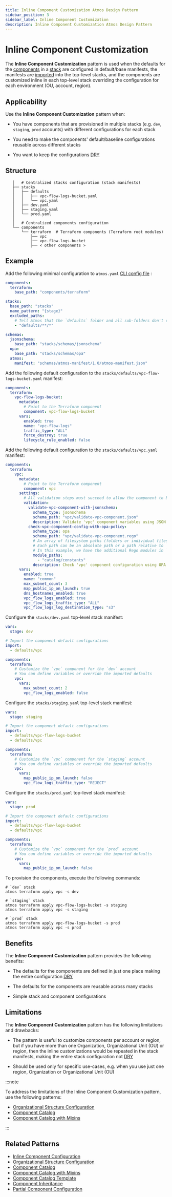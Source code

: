 ```yaml
---
title: Inline Component Customization Atmos Design Pattern
sidebar_position: 3
sidebar_label: Inline Component Customization
description: Inline Component Customization Atmos Design Pattern
---
```


# Inline Component Customization

The **Inline Component Customization** pattern is used when the defaults for the [components](/core-concepts/components) in
a [stack](/core-concepts/stacks)
are configured in default/base manifests, the manifests are [imported](/core-concepts/stacks/imports) into the top-level stacks, and the components
are customized inline in each top-level stack overriding the configuration for each environment (OU, account, region).

## Applicability

Use the **Inline Component Customization** pattern when:

- You have components that are provisioned in multiple stacks (e.g. `dev`, `staging`, `prod` accounts) with different configurations for each stack

- You need to make the components' default/baseline configurations reusable across different stacks

- You want to keep the configurations [DRY](https://en.wikipedia.org/wiki/Don%27t_repeat_yourself)

## Structure

```console
   │   # Centralized stacks configuration (stack manifests)
   ├── stacks
   │   ├── defaults
   │   │   ├── vpc-flow-logs-bucket.yaml
   │   │   └── vpc.yaml
   │   ├── dev.yaml
   │   ├── staging.yaml
   │   └── prod.yaml
   │  
   │   # Centralized components configuration
   └── components
       └── terraform  # Terraform components (Terraform root modules)
           ├── vpc
           ├── vpc-flow-logs-bucket
           ├── < other components >
```

## Example

Add the following minimal configuration to `atmos.yaml` [CLI config file](/cli/configuration) :

```yaml title="atmos.yaml"
components:
  terraform:
    base_path: "components/terraform"

stacks:
  base_path: "stacks"
  name_pattern: "{stage}"
  excluded_paths:
    # Tell Atmos that the `defaults` folder and all sub-folders don't contain top-level stack manifests
    - "defaults/**/*"

schemas:
  jsonschema:
    base_path: "stacks/schemas/jsonschema"
  opa:
    base_path: "stacks/schemas/opa"
  atmos:
    manifest: "schemas/atmos-manifest/1.0/atmos-manifest.json"
```

Add the following default configuration to the `stacks/defaults/vpc-flow-logs-bucket.yaml` manifest:

```yaml title="stacks/defaults/vpc-flow-logs-bucket.yaml"
components:
  terraform:
    vpc-flow-logs-bucket:
      metadata:
        # Point to the Terraform component
        component: vpc-flow-logs-bucket
      vars:
        enabled: true
        name: "vpc-flow-logs"
        traffic_type: "ALL"
        force_destroy: true
        lifecycle_rule_enabled: false
```

Add the following default configuration to the `stacks/defaults/vpc.yaml` manifest:

```yaml title="stacks/defaults/vpc.yaml"
components:
  terraform:
    vpc:
      metadata:
        # Point to the Terraform component
        component: vpc
      settings:
        # All validation steps must succeed to allow the component to be provisioned
        validation:
          validate-vpc-component-with-jsonschema:
            schema_type: jsonschema
            schema_path: "vpc/validate-vpc-component.json"
            description: Validate 'vpc' component variables using JSON Schema
          check-vpc-component-config-with-opa-policy:
            schema_type: opa
            schema_path: "vpc/validate-vpc-component.rego"
            # An array of filesystem paths (folders or individual files) to the additional modules for schema validation
            # Each path can be an absolute path or a path relative to `schemas.opa.base_path` defined in `atmos.yaml`
            # In this example, we have the additional Rego modules in `stacks/schemas/opa/catalog/constants`
            module_paths:
              - "catalog/constants"
            description: Check 'vpc' component configuration using OPA policy
      vars:
        enabled: true
        name: "common"
        max_subnet_count: 3
        map_public_ip_on_launch: true
        dns_hostnames_enabled: true
        vpc_flow_logs_enabled: true
        vpc_flow_logs_traffic_type: "ALL"
        vpc_flow_logs_log_destination_type: "s3"
```

Configure the `stacks/dev.yaml` top-level stack manifest:

```yaml title="stacks/dev.yaml"
vars:
  stage: dev

# Import the component default configurations
import:
  - defaults/vpc

components:
  terraform:
    # Customize the `vpc` component for the `dev` account
    # You can define variables or override the imported defaults
    vpc:
      vars:
        max_subnet_count: 2
        vpc_flow_logs_enabled: false
```

Configure the `stacks/staging.yaml` top-level stack manifest:

```yaml title="stacks/staging.yaml"
vars:
  stage: staging

# Import the component default configurations
import:
  - defaults/vpc-flow-logs-bucket
  - defaults/vpc

components:
  terraform:
    # Customize the `vpc` component for the `staging` account
    # You can define variables or override the imported defaults
    vpc:
      vars:
        map_public_ip_on_launch: false
        vpc_flow_logs_traffic_type: "REJECT"
```

Configure the `stacks/prod.yaml` top-level stack manifest:

```yaml title="stacks/prod.yaml"
vars:
  stage: prod

# Import the component default configurations
import:
  - defaults/vpc-flow-logs-bucket
  - defaults/vpc

components:
  terraform:
    # Customize the `vpc` component for the `prod` account
    # You can define variables or override the imported defaults
    vpc:
      vars:
        map_public_ip_on_launch: false
```

To provision the components, execute the following commands:

```shell
# `dev` stack
atmos terraform apply vpc -s dev

# `staging` stack
atmos terraform apply vpc-flow-logs-bucket -s staging
atmos terraform apply vpc -s staging

# `prod` stack
atmos terraform apply vpc-flow-logs-bucket -s prod
atmos terraform apply vpc -s prod
```

## Benefits

The **Inline Component Customization** pattern provides the following benefits:

- The defaults for the components are defined in just one place making the entire
  configuration [DRY](https://en.wikipedia.org/wiki/Don%27t_repeat_yourself)

- The defaults for the components are reusable across many stacks

- Simple stack and component configurations

## Limitations

The **Inline Component Customization** pattern has the following limitations and drawbacks:

- The pattern is useful to customize components per account or region, but if you have more than one Organization, Organizational Unit (OU) or region,
  then the inline customizations would be repeated in the stack manifests, making the entire stack configuration
  not [DRY](https://en.wikipedia.org/wiki/Don%27t_repeat_yourself)

- Should be used only for specific use-cases, e.g. when you use just one region, Organization or Organizational Unit (OU)

:::note

To address the limitations of the Inline Component Customization pattern, use the following patterns:

- [Organizational Structure Configuration](/design-patterns/organizational-structure-configuration)
- [Component Catalog](/design-patterns/component-catalog)
- [Component Catalog with Mixins](/design-patterns/component-catalog-with-mixins)

:::

## Related Patterns

- [Inline Component Configuration](/design-patterns/inline-component-configuration)
- [Organizational Structure Configuration](/design-patterns/organizational-structure-configuration)
- [Component Catalog](/design-patterns/component-catalog)
- [Component Catalog with Mixins](/design-patterns/component-catalog-with-mixins)
- [Component Catalog Template](/design-patterns/component-catalog-template)
- [Component Inheritance](/design-patterns/component-inheritance)
- [Partial Component Configuration](/design-patterns/partial-component-configuration)

